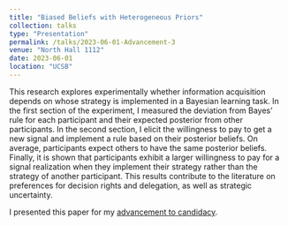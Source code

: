 ```yaml
---
title: "Biased Beliefs with Heterogeneous Priors"
collection: talks
type: "Presentation"
permalink: /talks/2023-06-01-Advancement-3
venue: "North Hall 1112"
date: 2023-06-01
location: "UCSB"
---
```


This research explores experimentally whether information acquisition depends
on whose strategy is implemented in a Bayesian learning task. In the first
section of the experiment, I measured the deviation from Bayes’ rule for each
participant and their expected posterior from other participants. In the second
section, I elicit the willingness to pay to get a new signal and implement a rule
based on their posterior beliefs. On average, participants expect others to have
the same posterior beliefs. Finally, it is shown that participants exhibit a larger
willingness to pay for a signal realization when they implement their strategy
rather than the strategy of another participant. This results contribute to the
literature on preferences for decision rights and delegation, as well as strategic
uncertainty.

I presented this paper for my [advancement to candidacy](https://www.econ.ucsb.edu/events/all/2023/advancement-candidacy-presentation-biased-beliefs-heterogeneous-priors-dario).
